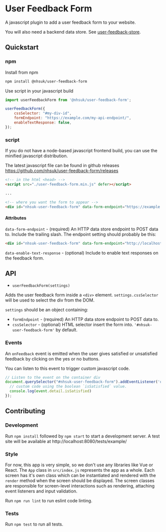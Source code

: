 # User Feedback Form 

A javascript plugin to add a user feedback form to your website.

You will also need a backend data store. See [user-feedback-store](https://github.com/nhsuk/user-feedback-store).

## Quickstart

### npm

Install from npm
```bash
npm install @nhsuk/user-feedback-form
```

Use script in your javascript build

```js
import userFeedbackForm from '@nhsuk/user-feedback-form';

userFeedbackForm({
    cssSelector: "#my-div-id",
    formEndpoint: "https://example.com/my-api-endpoint/",
    enableTextResponse: false,
});
```

### script

If you do not have a node-based javascript frontend build, you can use the minified javascript distribution.

The latest javascript file can be found in github releases https://github.com/nhsuk/user-feedback-form/releases

```html
<!-- in the html <head> -->
<script src="./user-feedback-form.min.js" defer></script>

...

<!-- where you want the form to appear -->
<div id="nhsuk-user-feedback-form" data-form-endpoint="https://example.com/endpoint/"></div>
```

#### Attributes

`data-form-endpoint` - (required) An HTTP data store endpoint to POST data to. Include the trailing slash. The endpoint setting should probably be this:

```html
<div id="nhsuk-user-feedback-form" data-form-endpoint="http://localhost:7071/"></div>
```

`data-enable-text-response` - (optional) Include to enable text responses on the feedback form.

## API

- `userFeedbackForm(settings)`

Adds the user feedback form inside a `<div>` element. `settings.cssSelector` will be used to select the div from the DOM.

`settings` should be an object containing:

* `formEndpoint` - (required) An HTTP data store endpoint to POST data to.
* `cssSelector` - (optional) HTML selector insert the form into. `'#nhsuk-user-feedback-form'` by default.

### Events

An `onFeedback` event is emitted when the user gives satisfied or unsatisfied feedback by clicking on the yes or no buttons.

You can listen to this event to trigger custom javascript code.

```js
// Listen to the event on the container div
document.querySelector("#nhsuk-user-feedback-form").addEventListener('onFeedback', (event) => {
  // custom code using the boolean `isSatisfied` value.
  console.log(event.detail.isSatisfied)
});
```

## Contributing

### Development

Run `npm install` followed by `npm start` to start a development server. A test site will be available at http://localhost:8080/tests/example/

### Style

For now, this app is very simple, so we don't use any libraries like Vue or React.
The `App` class in `src/index.js` represents the app as a whole.
Each screen has it's own class which can be instantiated and rendered with the `render` method when the screen should be displayed.
The screen classes are responsible for screen-level interactions such as rendering, attaching event listeners and input validation.

Run `npm run lint` to run eslint code linting.

### Tests

Run `npm test` to run all tests.
